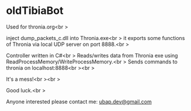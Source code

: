 # oldTibiaBot
Used for thronia.org<br \>

inject dump_packets_c.dll into Thronia.exe<br \>
it exports some functions of Thronia via local UDP server on port 8888.<br \>

Controller written in C#<br \>
Reads/writes data from Thronia exe using ReadProcessMemory/WriteProcessMemory.<br \>
Sends commands to thronia on localhost:8888<br \><br \>


It's a mess!<br \><br \>

Good luck.<br \>

Anyone interested please contact me: ubap.dev@gmail.com
